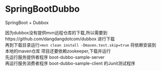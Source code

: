 # SpringBootDubbo
SpringBoot + Dubbox

因为dubbox没有提供mvn远程仓库的下载,所以需要到https://github.com/dangdangdotcom/dubbox 进行下载  
再到下载目录运行`>mvn clean install -Dmaven.test.skip=true`  将依赖安装到本地的maven仓库
项目还要依赖zookeeper,下载并运行  
先运行服务提供者程序 boot-dubbo-sample-server  
再运行服务消费者程序 boot-dubbo-sample-client 的Junit测试程序 

